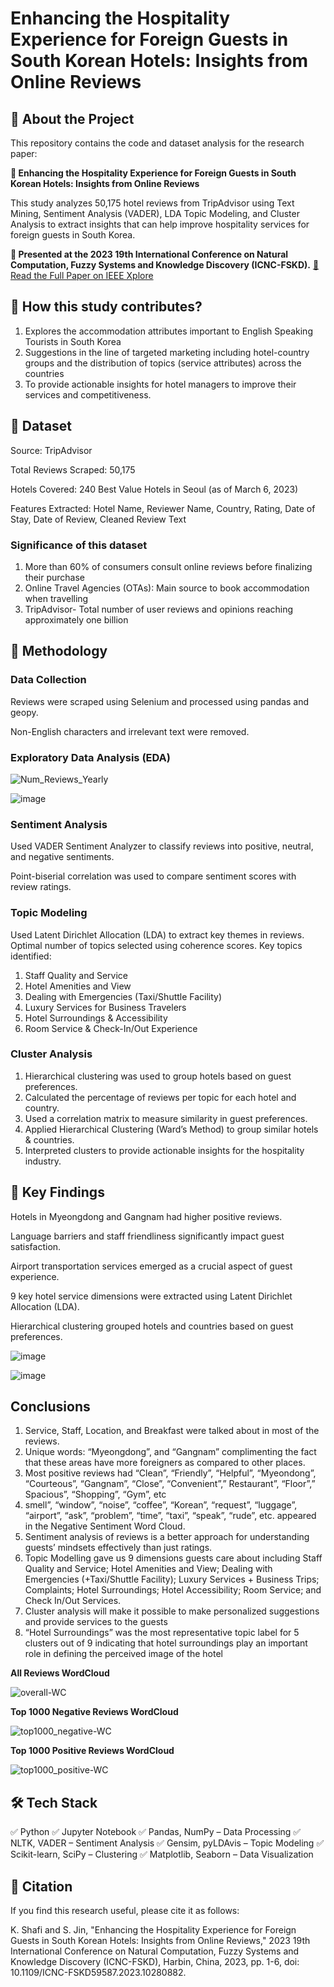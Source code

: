 # Enhancing the Hospitality Experience for Foreign Guests in South Korean Hotels: Insights from Online Reviews
## 📖 About the Project
This repository contains the code and dataset analysis for the research paper:

**📝 Enhancing the Hospitality Experience for Foreign Guests in South Korean Hotels: Insights from Online Reviews**

This study analyzes 50,175 hotel reviews from TripAdvisor using Text Mining, Sentiment Analysis (VADER), LDA Topic Modeling, and Cluster Analysis to extract insights that can help improve hospitality services for foreign guests in South Korea.

**📖 Presented at the 2023 19th International Conference on Natural Computation, Fuzzy Systems and Knowledge Discovery (ICNC-FSKD).** 
[🔗 Read the Full Paper on IEEE Xplore](url)

## 📌 How this study contributes?
1. Explores the accommodation attributes important to English Speaking Tourists in South Korea
2. Suggestions in the line of targeted marketing including hotel-country groups and the distribution of topics (service attributes) across the countries
3. To provide actionable insights for hotel managers to improve their services and competitiveness.

## 📂 Dataset
Source: TripAdvisor

Total Reviews Scraped: 50,175

Hotels Covered: 240 Best Value Hotels in Seoul (as of March 6, 2023)

Features Extracted: Hotel Name, Reviewer Name, Country, Rating, Date of Stay, Date of Review, Cleaned Review Text

### Significance of this dataset
1. More than 60% of consumers consult online reviews before finalizing their purchase
2. Online Travel Agencies (OTAs): Main source to book accommodation when travelling
3. TripAdvisor- Total number of user reviews and opinions reaching approximately one billion 

## 🔬 Methodology

### Data Collection

Reviews were scraped using Selenium and processed using pandas and geopy.

Non-English characters and irrelevant text were removed.

### Exploratory Data Analysis (EDA)
![Num_Reviews_Yearly](https://github.com/user-attachments/assets/f840abcf-9c2b-4582-a551-dbc697b0b047)

![image](https://github.com/user-attachments/assets/1ffa93a2-e4ad-45ea-b990-8312b26d7ef0)


### Sentiment Analysis

Used VADER Sentiment Analyzer to classify reviews into positive, neutral, and negative sentiments.

Point-biserial correlation was used to compare sentiment scores with review ratings.

### Topic Modeling

Used Latent Dirichlet Allocation (LDA) to extract key themes in reviews.
Optimal number of topics selected using coherence scores.
Key topics identified:

1. Staff Quality and Service
2. Hotel Amenities and View
3. Dealing with Emergencies (Taxi/Shuttle Facility)
4. Luxury Services for Business Travelers
5. Hotel Surroundings & Accessibility
6. Room Service & Check-In/Out Experience

### Cluster Analysis

1. Hierarchical clustering was used to group hotels based on guest preferences.
2. Calculated the percentage of reviews per topic for each hotel and country.
3. Used a correlation matrix to measure similarity in guest preferences.
4. Applied Hierarchical Clustering (Ward’s Method) to group similar hotels & countries.
5. Interpreted clusters to provide actionable insights for the hospitality industry.


## 🎯 Key Findings

Hotels in Myeongdong and Gangnam had higher positive reviews.

Language barriers and staff friendliness significantly impact guest satisfaction.

Airport transportation services emerged as a crucial aspect of guest experience.

9 key hotel service dimensions were extracted using Latent Dirichlet Allocation (LDA).

Hierarchical clustering grouped hotels and countries based on guest preferences.

![image](https://github.com/user-attachments/assets/8c84ce66-fff3-4f12-9219-e9454ec89213)

![image](https://github.com/user-attachments/assets/d844996e-c685-484f-9d5e-2fca5c282806)

## Conclusions
1. Service, Staff, Location, and Breakfast were talked about in most of the reviews.
2. Unique words: “Myeongdong”, and “Gangnam” complimenting the fact that these areas have more foreigners as compared to other places.
3. Most positive reviews had “Clean”, “Friendly”, “Helpful”, “Myeondong”, “Courteous”, “Gangnam”, “Close”, “Convenient”,” Restaurant”, “Floor”,” Spacious”, “Shopping”, “Gym”, etc
4. smell”, “window”, “noise”, “coffee”, “Korean”, “request”, “luggage”, “airport”, “ask”, “problem”, “time”, “taxi”, “speak”, “rude”, etc. appeared in the Negative Sentiment Word Cloud.
5. Sentiment analysis of reviews is a better approach for understanding guests’ mindsets effectively than just ratings. 
6. Topic Modelling gave us 9 dimensions guests care about including Staff Quality and Service; Hotel Amenities and View; Dealing with Emergencies (+Taxi/Shuttle Facility); Luxury Services + Business Trips; Complaints; Hotel Surroundings; Hotel Accessibility; Room Service; and Check In/Out Services. 
7. Cluster analysis will make it possible to make personalized suggestions and provide services to the guests
8. “Hotel Surroundings” was the most representative topic label for 5 clusters out of 9 indicating that hotel surroundings play an important role in defining the perceived image of the hotel

**All Reviews WordCloud**
   
![overall-WC](https://github.com/user-attachments/assets/efed1c62-dd66-43e6-a7ad-e17abcd160d3)

**Top 1000 Negative Reviews WordCloud**

![top1000_negative-WC](https://github.com/user-attachments/assets/4d868c85-930b-46b3-aaaf-efd03d5672e5)

**Top 1000 Positive Reviews WordCloud**

![top1000_positive-WC](https://github.com/user-attachments/assets/06080fd9-9a95-42b7-9f73-eab32026ecb9)


## 🛠 Tech Stack

✅ Python
✅ Jupyter Notebook
✅ Pandas, NumPy – Data Processing
✅ NLTK, VADER – Sentiment Analysis
✅ Gensim, pyLDAvis – Topic Modeling
✅ Scikit-learn, SciPy – Clustering
✅ Matplotlib, Seaborn – Data Visualization

## 🔗 Citation

If you find this research useful, please cite it as follows:

K. Shafi and S. Jin, "Enhancing the Hospitality Experience for Foreign Guests in South Korean Hotels: Insights from Online Reviews," 2023 19th International Conference on Natural Computation, Fuzzy Systems and Knowledge Discovery (ICNC-FSKD), Harbin, China, 2023, pp. 1-6, doi: 10.1109/ICNC-FSKD59587.2023.10280882. 



